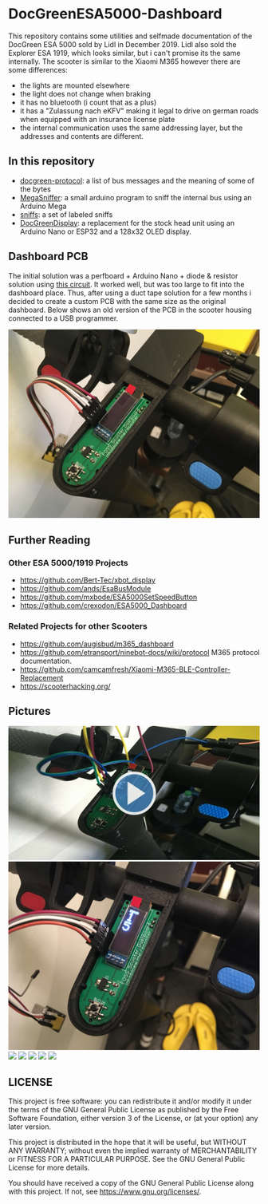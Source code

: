 # DocGreenESA5000-Dashboard

This repository contains some utilities and selfmade documentation of the
DocGreen ESA 5000 sold by Lidl in December 2019. Lidl also sold the Explorer ESA
1919, which looks similar, but i can't promise its the same internally.
The scooter is similar to the Xiaomi M365 however there are some differences:
- the lights are mounted elsewhere
- the light does not change when braking
- it has no bluetooth (i count that as a plus)
- it has a "Zulassung nach eKFV" making it legal to drive on german roads when
equipped with an insurance license plate
- the internal communication uses the same addressing layer, but the addresses
and contents are different.

## In this repository

- [docgreen-protocol](docgreen-protocol.md): a list of bus messages and the meaning of some of the bytes
- [MegaSniffer](MegaSniffer/): a small arduino program to sniff the internal bus using an Arduino Mega
- [sniffs](sniffs/): a set of labeled sniffs
- [DocGreenDisplay](DocGreenDisplay/): a replacement for the stock head unit using an Arduino Nano or ESP32 and
a 128x32 OLED display.

## Dashboard PCB

The initial solution was a perfboard + Arduino Nano + diode & resistor solution using
[this circuit](pictures/circuit.svg). It worked well, but was too large to fit into the dashboard place.
Thus, after using a duct tape solution for a few months i decided to create a custom PCB with the same
size as the original dashboard. Below shows an old version of the PCB in the scooter housing connected
to a USB programmer.

![](pictures/builtin-off.jpg)

## Further Reading

### Other ESA 5000/1919 Projects
- https://github.com/Bert-Tec/xbot_display
- https://github.com/ands/EsaBusModule
- https://github.com/mxbode/ESA5000SetSpeedButton
- https://github.com/crexodon/ESA5000_Dashboard

### Related Projects for other Scooters
- https://github.com/augisbud/m365_dashboard
- https://github.com/etransport/ninebot-docs/wiki/protocol M365 protocol documentation.
- https://github.com/camcamfresh/Xiaomi-M365-BLE-Controller-Replacement
- https://scooterhacking.org/

## Pictures

[![](pictures/builtin-thumb.png)](https://i.m4gnus.de/11a8b4.mp4)
![](pictures/builtin-with-error.jpg)
[![](pictures/tuning-thumb.png)](https://i.m4gnus.de/d8401.mp4)
![](pictures/sniffing.jpg)
![](pictures/display-prototype.jpg)
![](pictures/cablehell.jpg)
![](pictures/display.jpg)

## LICENSE

This project is free software: you can redistribute it and/or modify
it under the terms of the GNU General Public License as published by
the Free Software Foundation, either version 3 of the License, or
(at your option) any later version.

This project is distributed in the hope that it will be useful,
but WITHOUT ANY WARRANTY; without even the implied warranty of
MERCHANTABILITY or FITNESS FOR A PARTICULAR PURPOSE.  See the
GNU General Public License for more details.

You should have received a copy of the GNU General Public License
along with this project.  If not, see <https://www.gnu.org/licenses/>.
